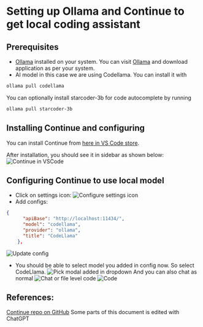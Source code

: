 # Setting up Ollama and Continue to get local coding assistant

## Prerequisites
- [Ollama](https://ollama.com/) installed on your system.
You can visit [Ollama](https://ollama.com/) and download application as per your system.
- AI model in this case we are using Codellama. 
You can install it with 
``` bash 
ollama pull codellama 
```
You can optionally install starcoder-3b for code autocomplete by running 
```bash 
ollama pull starcoder-3b
```

## Installing Continue and configuring
You can install Continue from [here in VS Code store](https://marketplace.visualstudio.com/items?itemName=Continue.continue).

After installation, you should see it in sidebar as shown below:
![Continue in VSCode](https://raw.githubusercontent.com/manjushsh/local-code-completion-configs/blob/main/public/assets/1.png)

## Configuring Continue to use local model

- Click on settings icon: ![Configure settings icon](https://raw.githubusercontent.com/manjushsh/local-code-completion-configs/blob/main/public/assets/2.png)
- Add configs: 
``` json
{
      "apiBase": "http://localhost:11434/",
      "model": "codellama",
      "provider": "ollama",
      "title": "CodeLlama"
    },
```
![Update config](https://raw.githubusercontent.com/manjushsh/local-code-completion-configs/blob/main/public/assets/3.png)
- You should be able to select model you added in config now. So select CodeLlama. ![Pick modal added in dropdown](https://raw.githubusercontent.com/manjushsh/local-code-completion-configs/blob/main/public/assets/4.png)
And you can also chat as normal ![Chat](https://raw.githubusercontent.com/manjushsh/local-code-completion-configs/blob/main/public/assets/5.png)
or file level code ![Code](https://raw.githubusercontent.com/manjushsh/local-code-completion-configs/blob/main/public/assets/6.png)

## References:
[Continue repo on GitHub](https://raw.githubusercontent.com/continuedev/continue)
Some parts of this document is edited with ChatGPT
